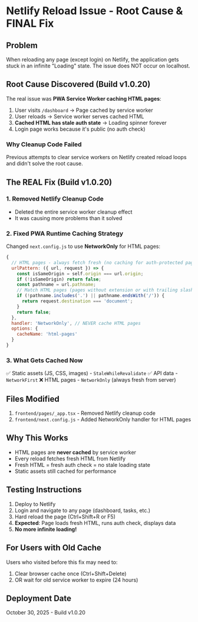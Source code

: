 # Netlify Reload Issue - Root Cause & FINAL Fix

## Problem
When reloading any page (except login) on Netlify, the application gets stuck in an infinite "Loading" state. The issue does NOT occur on localhost.

## Root Cause Discovered (Build v1.0.20)
The real issue was **PWA Service Worker caching HTML pages**:

1. User visits `/dashboard` → Page cached by service worker
2. User reloads → Service worker serves cached HTML
3. **Cached HTML has stale auth state** → Loading spinner forever
4. Login page works because it's public (no auth check)

### Why Cleanup Code Failed
Previous attempts to clear service workers on Netlify created reload loops and didn't solve the root cause.

## The REAL Fix (Build v1.0.20)

### 1. Removed Netlify Cleanup Code
- Deleted the entire service worker cleanup effect
- It was causing more problems than it solved

### 2. Fixed PWA Runtime Caching Strategy
Changed `next.config.js` to use **NetworkOnly** for HTML pages:

```javascript
{
  // HTML pages - always fetch fresh (no caching for auth-protected pages)
  urlPattern: ({ url, request }) => {
    const isSameOrigin = self.origin === url.origin;
    if (!isSameOrigin) return false;
    const pathname = url.pathname;
    // Match HTML pages (pages without extension or with trailing slash)
    if (!pathname.includes('.') || pathname.endsWith('/')) {
      return request.destination === 'document';
    }
    return false;
  },
  handler: 'NetworkOnly', // NEVER cache HTML pages
  options: {
    cacheName: 'html-pages'
  }
}
```

### 3. What Gets Cached Now
✅ Static assets (JS, CSS, images) - `StaleWhileRevalidate`
✅ API data - `NetworkFirst`
❌ HTML pages - `NetworkOnly` (always fresh from server)

## Files Modified
1. `frontend/pages/_app.tsx` - Removed Netlify cleanup code
2. `frontend/next.config.js` - Added NetworkOnly handler for HTML pages

## Why This Works
- HTML pages are **never cached** by service worker
- Every reload fetches fresh HTML from Netlify
- Fresh HTML = fresh auth check = no stale loading state
- Static assets still cached for performance

## Testing Instructions
1. Deploy to Netlify
2. Login and navigate to any page (dashboard, tasks, etc.)
3. Hard reload the page (Ctrl+Shift+R or F5)
4. **Expected**: Page loads fresh HTML, runs auth check, displays data
5. **No more infinite loading!**

## For Users with Old Cache
Users who visited before this fix may need to:
1. Clear browser cache once (Ctrl+Shift+Delete)
2. OR wait for old service worker to expire (24 hours)

## Deployment Date
October 30, 2025 - Build v1.0.20
